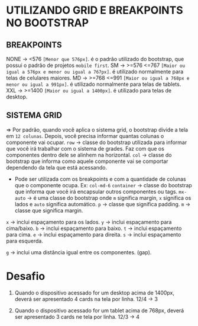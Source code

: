 # UTILIZANDO GRID E BREAKPOINTS NO BOOTSTRAP

## BREAKPOINTS
NONE -> <576 `[Menor que 576px]`. é o padrão utilizado do bootstrap, que possui o padrão de projetos `mobile first`.
SM -> >=576 <=767 `[Maior ou igual a 576px e menor ou igual a 767px]`. é utilizado normalmente para telas de celulares maiores.
MD -> >=768 <=991 `[Maior ou igual a 768px e menor ou igual a 991px]`. é utilizado normalmente para telas de tablets.
XXL -> >=1400 `[Maior ou igual a 1400px]`. é utilizado para telas de desktop.

## SISTEMA GRID
=> Por padrão, quando você aplica o sistema grid, o bootstrap divide a tela em `12 colunas`. Depois, você precisa informar quantas colunas o componente vai ocupar.
`row` -> classe do bootstrap utilizada para informar que você irá trabalhar com o sistema de grades. Faz com que os componentes dentro dele se alinhem na horizontal.
`col` -> classe do bootstrap que informa como aquele componente vai se comportar dependendo da tela que está acessando.
* Pode ser utilizada com os breakpoints e com a quantidade de colunas que o componente ocupa. Ex: `col-md-6`
`container` -> classe do bootstrap que informa que você irá encapsular outros componentes ou tags.
`mx-auto` -> é uma classe do bootstrap onde `m` significa margin, `x` significa os lados e `auto` significa automático.
`p` -> classe que significa padding.
`m` -> classe que significa margin.

`x` -> inclui espaçamento para os lados.
`y` -> inclui espaçamento para cima/baixo.
`b` -> inclui espaçamento para baixo.
`t` -> inclui espaçamento para cima.
`e` -> inclui espaçamento para direita.
`s` -> inclui espaçamento para esquerda.

`g` -> inclui uma distância igual entre os componentes. (gap).





# Desafio
1. Quando o dispositivo acessado for um desktop acima de 1400px, deverá ser apresentado 4 cards na tela por linha.
12/4 -> 3

2. Quando o dispositivo acessado for um tablet acima de 768px, deverá ser apresentado 3 cards ne tela por linha.
12/3 -> 4